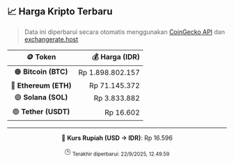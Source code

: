 

<!-- HARGA_KRIPTO -->
## 📈 Harga Kripto Terbaru

> Data ini diperbarui secara otomatis menggunakan [CoinGecko API](https://www.coingecko.com/) dan [exchangerate.host](https://exchangerate.host/)

<div align="center">

| 🪙 Token | 💰 Harga (IDR) |
|:------:|---------------:|
| 🟠 **Bitcoin (BTC)**   | Rp 1.898.802.157 |
| 🔵 **Ethereum (ETH)**  | Rp 71.145.372 |
| 🟣 **Solana (SOL)**    | Rp 3.833.882 |
| 🟢 **Tether (USDT)**   | Rp 16.602 |

---

💱 **Kurs Rupiah (USD → IDR)**: Rp 16.596

🕒 <sub>Terakhir diperbarui: 22/9/2025, 12.49.59</sub>

</div>
<!-- /HARGA_KRIPTO -->